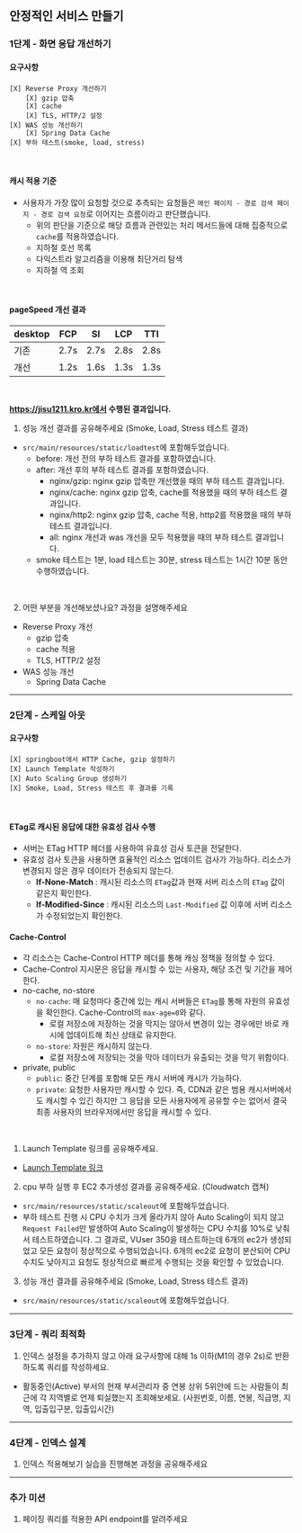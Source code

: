 ## 안정적인 서비스 만들기
### 1단계 - 화면 응답 개선하기
#### 요구사항
```
[X] Reverse Proxy 개선하기
    [X] gzip 압축
    [X] cache
    [X] TLS, HTTP/2 설정
[X] WAS 성능 개선하기
    [X] Spring Data Cache
[X] 부하 테스트(smoke, load, stress)
```

<br />

#### 캐시 적용 기준
* 사용자가 가장 많이 요청할 것으로 추측되는 요청들은 `메인 페이지 - 경로 검색 페이지 - 경로 검색 요청`로 이어지는 흐름이라고 판단했습니다.
  * 위의 판단을 기준으로 해당 흐름과 관련있는 처리 메서드들에 대해 집중적으로 `cache`를 적용하였습니다.
  * 지하철 호선 목록
  * 다익스트라 알고리즘을 이용해 최단거리 탐색
  * 지하철 역 조회

<br />

#### pageSpeed 개선 결과
| desktop | FCP  | SI   | LCP  | TTI  |
|--------|------|------|------|------|
| 기존     | 2.7s | 2.7s | 2.8s | 2.8s |
| 개선     | 1.2s | 1.6s | 1.3s | 1.3s |

<br />

<b> https://jisu1211.kro.kr에서 수행된 결과입니다. </b>

1. 성능 개선 결과를 공유해주세요 (Smoke, Load, Stress 테스트 결과)
* `src/main/resources/static/loadtest`에 포함해두었습니다.
  * before: 개선 전의 부하 테스트 결과를 포함하였습니다.
  * after: 개선 후의 부하 테스트 결과를 포함하였습니다.
    * nginx/gzip: nginx gzip 압축만 개선했을 때의 부하 테스트 결과입니다.
    * nginx/cache: nginx gzip 압축, cache를 적용했을 때의 부하 테스트 결과입니다.
    * nginx/http2: nginx gzip 압축, cache 적용, http2를 적용했을 때의 부하 테스트 결과입니다.
    * all: nginx 개선과 was 개선을 모두 적용했을 때의 부하 테스트 결과입니다.
  * smoke 테스트는 1분, load 테스트는 30분, stress 테스트는 1시간 10분 동안 수행하였습니다.

<br />

2. 어떤 부분을 개선해보셨나요? 과정을 설명해주세요
* Reverse Proxy 개선
  * gzip 압축
  * cache 적용
  * TLS, HTTP/2 설정
* WAS 성능 개선
  * Spring Data Cache
---

### 2단계 - 스케일 아웃
#### 요구사항
```
[X] springboot에서 HTTP Cache, gzip 설정하기
[X] Launch Template 작성하기
[X] Auto Scaling Group 생성하기
[X] Smoke, Load, Stress 테스트 후 결과를 기록
```

<br />

#### ETag로 캐시된 응답에 대한 유효성 검사 수행
* 서버는 ETag HTTP 헤더를 사용하여 유효성 검사 토큰을 전달한다.
* 유효성 검사 토큰을 사용하면 효율적인 리소스 업데이트 검사가 가능하다. 리소스가 변경되지 않은 경우 데이터가 전송되지 않는다.
  * <b> If-None-Match </b>: 캐시된 리소스의 `ETag`값과 현재 서버 리소스의 `ETag` 값이 같은지 확인한다.
  * <b> If-Modified-Since </b>: 캐시된 리소스의 `Last-Modified` 값 이후에 서버 리소스가 수정되었는지 확인한다.

#### Cache-Control
* 각 리소스는 Cache-Control HTTP 헤더를 통해 캐싱 정책을 정의할 수 있다.
* Cache-Control 지시문은 응답을 캐시할 수 있는 사용자, 해당 조건 및 기간을 제어한다.
* no-cache, no-store
  * `no-cache`: 매 요청마다 중간에 있는 캐시 서버들은 `ETag`를 통해 자원의 유효성을 확인한다. Cache-Control의 `max-age=0`와 같다.
    * 로컬 저장소에 저장하는 것을 막지는 않아서 변경이 있는 경우에만 바로 캐시에 업데이트해 최신 상태로 유지한다.
  * `no-store`: 자원은 캐시하지 않는다.
    * 로컬 저장소에 저장되는 것을 막아 데이터가 유출되는 것을 막기 위함이다.
* private, public
  * `public`: 중간 단계를 포함해 모든 캐시 서버에 캐시가 가능하다.
  * `private`: 요청한 사용자만 캐시할 수 있다. 즉, CDN과 같은 범용 캐시서버에서도 캐시할 수 있긴 하지만 그 응답을 모든 사용자에게 공유할 수는 없어서
     결국 최종 사용자의 브라우저에서만 응답을 캐시할 수 있다.

<br />

1. Launch Template 링크를 공유해주세요.
* [Launch Template 링크](https://ap-northeast-2.console.aws.amazon.com/ec2/v2/home?region=ap-northeast-2#LaunchTemplateDetails:launchTemplateId=lt-019f4c7c7f0594cc0)

2. cpu 부하 실행 후 EC2 추가생성 결과를 공유해주세요. (Cloudwatch 캡쳐)
* `src/main/resources/static/scaleout`에 포함해두었습니다.
* 부하 테스트 진행 시 CPU 수치가 크게 올라가지 않아 Auto Scaling이 되지 않고 `Request Failed`만 발생하여 Auto Scaling이 발생하는 CPU 수치를 10%로 낮춰서 테스트하였습니다.
  그 결과로, VUser 350을 테스트하는데 6개의 ec2가 생성되었고 모든 요청이 정상적으로 수행되었습니다.
  6개의 ec2로 요청이 분산되어 CPU 수치도 낮아지고 요청도 정상적으로 빠르게 수행되는 것을 확인할 수 있었습니다.

3. 성능 개선 결과를 공유해주세요 (Smoke, Load, Stress 테스트 결과)
* `src/main/resources/static/scaleout`에 포함해두었습니다.

---

### 3단계 - 쿼리 최적화

1. 인덱스 설정을 추가하지 않고 아래 요구사항에 대해 1s 이하(M1의 경우 2s)로 반환하도록 쿼리를 작성하세요.

- 활동중인(Active) 부서의 현재 부서관리자 중 연봉 상위 5위안에 드는 사람들이 최근에 각 지역별로 언제 퇴실했는지 조회해보세요. (사원번호, 이름, 연봉, 직급명, 지역, 입출입구분, 입출입시간)

---

### 4단계 - 인덱스 설계

1. 인덱스 적용해보기 실습을 진행해본 과정을 공유해주세요

---

### 추가 미션

1. 페이징 쿼리를 적용한 API endpoint를 알려주세요
